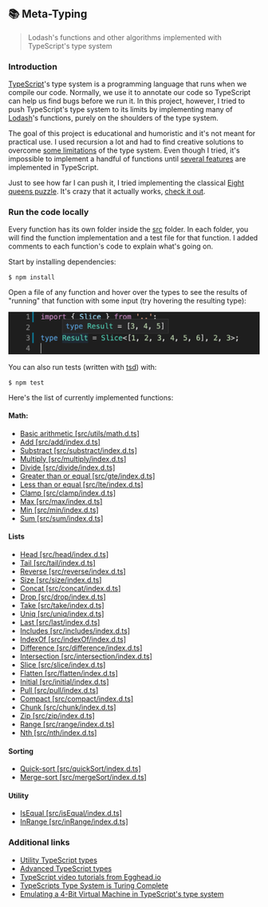## 📚 Meta-Typing

> Lodash's functions and other algorithms implemented with TypeScript's type system

### Introduction

[TypeScript](https://github.com/Microsoft/TypeScript)'s type system is a programming language that runs when we compile our code. Normally, we use it to annotate our code so TypeScript can help us find bugs before we run it. In this project, however, I tried to push TypeScript's type system to its limits by implementing many of [Lodash](https://github.com/lodash/lodash)'s functions, purely on the shoulders of the type system.

The goal of this project is educational and humoristic and it's not meant for practical use. I used recursion a lot and had to find creative solutions to overcome [some limitations](https://github.com/microsoft/TypeScript/issues/28663) of the type system. Even though I tried, it's impossible to implement a handful of functions until [several features](https://github.com/microsoft/TypeScript/issues/1213) are implemented in TypeScript.

Just to see how far I can push it, I tried implementing the classical [Eight queens puzzle](https://en.wikipedia.org/wiki/Eight_queens_puzzle). It's crazy that it actually works, [check it out](src/queens/index.d.ts).

### Run the code locally

Every function has its own folder inside the [src](src) folder. In each folder, you will find the function implementation and a test file for that function. I added comments to each function's code to explain what's going on.

Start by installing dependencies:

```
$ npm install
```

Open a file of any function and hover over the types to see the results of "running" that function with some input (try hovering the resulting type):

![Slice](assets/slice.png)

You can also run tests (written with [tsd](https://github.com/SamVerschueren/tsd)) with:

```
$ npm test
```

Here's the list of currently implemented functions:

#### Math:

- [Basic arithmetic [src/utils/math.d.ts]](src/utils/math.d.ts)
- [Add [src/add/index.d.ts]](src/add/index.d.ts)
- [Substract [src/substract/index.d.ts]](src/substract/index.d.ts)
- [Multiply [src/multiply/index.d.ts]](src/multiply/index.d.ts)
- [Divide [src/divide/index.d.ts]](src/divide/index.d.ts)
- [Greater than or equal [src/gte/index.d.ts]](src/gte/index.d.ts)
- [Less than or equal [src/lte/index.d.ts]](src/lte/index.d.ts)
- [Clamp [src/clamp/index.d.ts]](src/clamp/index.d.ts)
- [Max [src/max/index.d.ts]](src/max/index.d.ts)
- [Min [src/min/index.d.ts]](src/min/index.d.ts)
- [Sum [src/sum/index.d.ts]](src/sum/index.d.ts)

#### Lists

- [Head [src/head/index.d.ts]](src/head/index.d.ts)
- [Tail [src/tail/index.d.ts]](src/tail/index.d.ts)
- [Reverse [src/reverse/index.d.ts]](src/reverse/index.d.ts)
- [Size [src/size/index.d.ts]](src/size/index.d.ts)
- [Concat [src/concat/index.d.ts]](src/concat/index.d.ts)
- [Drop [src/drop/index.d.ts]](src/drop/index.d.ts)
- [Take [src/take/index.d.ts]](src/take/index.d.ts)
- [Uniq [src/uniq/index.d.ts]](src/uniq/index.d.ts)
- [Last [src/last/index.d.ts]](src/last/index.d.ts)
- [Includes [src/includes/index.d.ts]](src/includes/index.d.ts)
- [IndexOf [src/indexOf/index.d.ts]](src/indexOf/index.d.ts)
- [Difference [src/difference/index.d.ts]](src/difference/index.d.ts)
- [Intersection [src/intersection/index.d.ts]](src/intersection/index.d.ts)
- [Slice [src/slice/index.d.ts]](src/slice/index.d.ts)
- [Flatten [src/flatten/index.d.ts]](src/flatten/index.d.ts)
- [Initial [src/initial/index.d.ts]](src/initial/index.d.ts)
- [Pull [src/pull/index.d.ts]](src/pull/index.d.ts)
- [Compact [src/compact/index.d.ts]](src/compact/index.d.ts)
- [Chunk [src/chunk/index.d.ts]](src/chunk/index.d.ts)
- [Zip [src/zip/index.d.ts]](src/zip/index.d.ts)
- [Range [src/range/index.d.ts]](src/range/index.d.ts)
- [Nth [src/nth/index.d.ts]](src/nth/index.d.ts)

#### Sorting

- [Quick-sort [src/quickSort/index.d.ts]](src/quickSort/index.d.ts)
- [Merge-sort [src/mergeSort/index.d.ts]](src/mergeSort/index.d.ts)

#### Utility

- [IsEqual [src/isEqual/index.d.ts]](src/isEqual/index.d.ts)
- [InRange [src/inRange/index.d.ts]](src/inRange/index.d.ts)

### Additional links

- [Utility TypeScript types](https://www.typescriptlang.org/docs/handbook/utility-types.html)
- [Advanced TypeScript types](https://www.typescriptlang.org/docs/handbook/advanced-types.html)
- [TypeScript video tutorials from Egghead.io](https://egghead.io/browse/languages/typescript)
- [TypeScripts Type System is Turing Complete](https://github.com/microsoft/TypeScript/issues/14833)
- [Emulating a 4-Bit Virtual Machine in TypeScript's type system](https://gist.github.com/acutmore/9d2ce837f019608f26ff54e0b1c23d6e)
